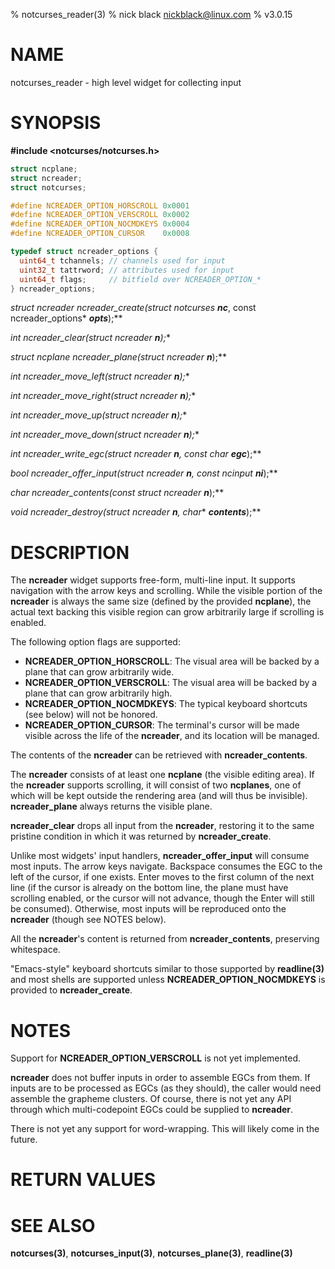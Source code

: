 % notcurses_reader(3)
% nick black <nickblack@linux.com>
% v3.0.15

# NAME

notcurses_reader - high level widget for collecting input

# SYNOPSIS

**#include <notcurses/notcurses.h>**

```c
struct ncplane;
struct ncreader;
struct notcurses;

#define NCREADER_OPTION_HORSCROLL 0x0001
#define NCREADER_OPTION_VERSCROLL 0x0002
#define NCREADER_OPTION_NOCMDKEYS 0x0004
#define NCREADER_OPTION_CURSOR    0x0008

typedef struct ncreader_options {
  uint64_t tchannels; // channels used for input
  uint32_t tattrword; // attributes used for input
  uint64_t flags;     // bitfield over NCREADER_OPTION_*
} ncreader_options;
```

**struct ncreader* ncreader_create(struct notcurses* ***nc***, const ncreader_options* ***opts***);**

**int ncreader_clear(struct ncreader* ***n***);**

**struct ncplane* ncreader_plane(struct ncreader* ***n***);**

**int ncreader_move_left(struct ncreader* ***n***);**

**int ncreader_move_right(struct ncreader* ***n***);**

**int ncreader_move_up(struct ncreader* ***n***);**

**int ncreader_move_down(struct ncreader* ***n***);**

**int ncreader_write_egc(struct ncreader* ***n***, const char* ***egc***);**

**bool ncreader_offer_input(struct ncreader* ***n***, const ncinput* ***ni***);**

**char* ncreader_contents(const struct ncreader* ***n***);**

**void ncreader_destroy(struct ncreader* ***n***, char** ***contents***);**

# DESCRIPTION

The **ncreader** widget supports free-form, multi-line input. It supports
navigation with the arrow keys and scrolling. While the visible portion of
the **ncreader** is always the same size (defined by the provided **ncplane**),
the actual text backing this visible region can grow arbitrarily large if
scrolling is enabled.

The following option flags are supported:

* **NCREADER_OPTION_HORSCROLL**: The visual area will be backed by a plane
     that can grow arbitrarily wide.
* **NCREADER_OPTION_VERSCROLL**: The visual area will be backed by a plane
     that can grow arbitrarily high.
* **NCREADER_OPTION_NOCMDKEYS**: The typical keyboard shortcuts (see below)
     will not be honored.
* **NCREADER_OPTION_CURSOR**: The terminal's cursor will be made visible across
     the life of the **ncreader**, and its location will be managed.

The contents of the **ncreader** can be retrieved with **ncreader_contents**.

The **ncreader** consists of at least one **ncplane** (the visible editing
area). If the **ncreader** supports scrolling, it will consist of two
**ncplanes**, one of which will be kept outside the rendering area (and will
thus be invisible). **ncreader_plane** always returns the visible plane.

**ncreader_clear** drops all input from the **ncreader**, restoring it to
the same pristine condition in which it was returned by **ncreader_create**.

Unlike most widgets' input handlers, **ncreader_offer_input** will consume most
inputs. The arrow keys navigate. Backspace consumes the EGC to the left of the
cursor, if one exists. Enter moves to the first column of the next line (if
the cursor is already on the bottom line, the plane must have scrolling
enabled, or the cursor will not advance, though the Enter will still be
consumed). Otherwise, most inputs will be reproduced onto the **ncreader**
(though see NOTES below).

All the **ncreader**'s content is returned from **ncreader_contents**,
preserving whitespace.

"Emacs-style" keyboard shortcuts similar to those supported by **readline(3)**
and most shells are supported unless **NCREADER_OPTION_NOCMDKEYS** is provided
to **ncreader_create**.

# NOTES

Support for **NCREADER_OPTION_VERSCROLL** is not yet implemented.

**ncreader** does not buffer inputs in order to assemble EGCs from them. If
inputs are to be processed as EGCs (as they should), the caller would need
assemble the grapheme clusters. Of course, there is not yet any API through
which multi-codepoint EGCs could be supplied to **ncreader**.

There is not yet any support for word-wrapping. This will likely come
in the future.

# RETURN VALUES

# SEE ALSO

**notcurses(3)**,
**notcurses_input(3)**,
**notcurses_plane(3)**,
**readline(3)**
